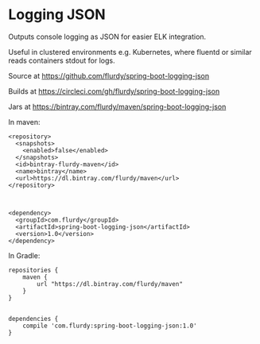 # Logging JSON

Outputs console logging as JSON for easier ELK integration.

Useful in clustered environments e.g. Kubernetes, where fluentd or similar reads containers stdout for logs.


Source at https://github.com/flurdy/spring-boot-logging-json

Builds at https://circleci.com/gh/flurdy/spring-boot-logging-json

Jars at https://bintray.com/flurdy/maven/spring-boot-logging-json

In maven:

    <repository>
      <snapshots>
        <enabled>false</enabled>
      </snapshots>
      <id>bintray-flurdy-maven</id>
      <name>bintray</name>
      <url>https://dl.bintray.com/flurdy/maven</url>
    </repository>



    <dependency>
      <groupId>com.flurdy</groupId>
      <artifactId>spring-boot-logging-json</artifactId>
      <version>1.0</version>
    </dependency>

In Gradle:


    repositories {
        maven { 
            url "https://dl.bintray.com/flurdy/maven" 
        }
    }


    dependencies {
        compile 'com.flurdy:spring-boot-logging-json:1.0'
    }

